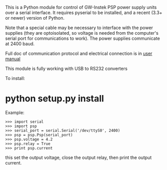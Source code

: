 This is a Python module for control of GW-Instek PSP power supply units
over a serial interface.  It requires pyserial to be installed, and a recent
(3.3+ or newer) version of Python.

Note that a special cable may be necessary to interface with the power
supplies (they are optoisolated, so voltage is needed from the computer's
serial port for communications to work).  The power supplies communicate
at 2400 baud.

Full doc of communication protocol and electrical connection is in [user manual](http://www.gwinstek.com/en-global/Download/DownloadFile/DownloadFile/download%23_%2304_DCPower%23_%23PSP%23_%23PSP_UserManual_EN_RevG_201702.pdf)

This module is fully working with USB to RS232 converters

To install:

# python setup.py install

Example:

    >>> import serial
    >>> import psp
    >>> serial_port = serial.Serial('/dev/ttyS0', 2400)
    >>> psp = psp.Psp(serial_port)
    >>> psp.voltage = 4.2
    >>> psp.relay = True
    >>> print psp.current

this set the output voltage, close the output relay, then print the output current.
